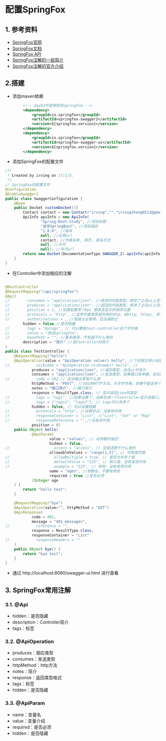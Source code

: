 # 配置SpringFox

## 1. 参考资料
+ [SpringFox官网](http://springfox.github.io/springfox/)
+ [SpringFox文档](http://springfox.github.io/springfox/docs/current/)
+ [SpringFox API](http://springfox.github.io/springfox/javadoc/current/)
+ [SpringFox注解的一些简介](https://my.oschina.net/zzuqiang/blog/793606)
+ [SpringFox注解的官方介绍](https://github.com/swagger-api/swagger-core/wiki/Annotations#apioperation)

## 2.搭建
+ 添加maven依赖
```xml
        <!-- day02中使用到的springfox -->
        <dependency>
            <groupId>io.springfox</groupId>
            <artifactId>springfox-swagger2</artifactId>
            <version>${springfox.version}</version>
        </dependency>
        <dependency>
            <groupId>io.springfox</groupId>
            <artifactId>springfox-swagger-ui</artifactId>
            <version>${springfox.version}</version>
        </dependency>
```

+ 添加SpringFox的配置文件

```java
/**
 * Created by irving on 17/1/5.
 */
// SpringFox的配置文件
@Configuration
@EnableSwagger2
public class SwaggerConfiguration {
    @Bean
    public Docket customDocket(){
        Contact contact = new Contact("irving","","irvingzhang0512@gmail.com");
        ApiInfo apiInfo = new ApiInfo(
                "Spring-Boot-Study", //项目标题
                "自学SpringBoot", //项目描述
                "1.0.0", //版本
                null, //应用url
                contact, //作者名称, 网页, 联系方式
                null, //许可
                null); //许可url
        return new Docket(DocumentationType.SWAGGER_2).apiInfo(apiInfo);
    }
}
```

+ 在Controller中添加相应的注解

```java

@RestController
@RequestMapping("/api/springfox")
@Api(
//        consumes = "application/json", //请求的内容类型，修改了之后ui上没有显示
//        produces = "application/json", //返回的内容类型，修改了之后ui上没有显示
//        position = 1, //如果配置多个Api 想改变显示的顺序位置
//        protocols = "http", //显然字面意思是所用的协议，如http, https, 但不知道有什么用
//        authorizations = , //高级认证使用，还没遇到过
        hidden = false,//是否隐藏
//        tags = "mytags", // 可以覆盖test-controller这个字符串
//        value = "测试springfox",
//        basePath = "", //基本路径，不知道干什么用的
        description = "简介" //该Controller的简介
)
public class TestController {
    @RequestMapping("hello")
    @ApiOperation(value = "ApiOperation value() hello", //下拉框左侧小标题，必须填写
//            nickname = "ApiOperation nickname() hello", //
            produces = "application/json", //返回类型，会在ui中显示
            consumes = "application/json", //发送类型，如果接口有参数，会在ui中显示
//            code = 202,// 还没看出来有什么用
            httpMethod = "POST", //对应的HTTP方法，大写字符串，好像不能选多个, "GET", "HEAD", "POST", "PUT", "DELETE", "OPTIONS", "PATCH"
            notes = "接口简介", //接口简介
            response = ResultType.class, // 显示返回json的类型
//            tags = "tags", //如果设置了，会新生成一个controller显示该接口，；原有controller中还保留有该接口。
//            tags = {"tags1", "tags2"}, // tags可以有多个
            hidden = false, // 可以设置隐藏
//            protocols = "http", //设置协议，没发现作用
//            responseContainer = "List", //"List", "Set" or "Map"
//            responseReference = "",//没发现作用
            position = 0)
    public Object hello(
            @ApiParam(
                    value = "values", // 对参数的描述
                    hidden = false,
//                    access = "access", // 没搞清楚干什么用的
                    allowableValues = "range[1,5]", // 可取值范围
//                    allowMultiple = true, // 是否允许多个值
//                    defaultValue = "123", // 默认值，没有发现作用
//                    example = "123", // 举例，没有发现作用
                    name = "ages", //参数名，不要有修改
                    required = true //是否必须
            )Integer age
    ) {
        return "hello test";
    }

    @RequestMapping("bye")
    @ApiOperation(value="", httpMethod = "GET")
    @ApiResponse(
            code = 401,
            message = "401 messages",
//            reference = "",
            response = ResultType.class,
            responseContainer = "List"
//            responseHeaders = ""
    )
    public Object bye() {
        return "bye test";
    }
}
```

+ 通过 http://localhost:8080/swagger-ui.html 进行查看

## 3. SpringFox常用注解

### 3.1. @Api
+ hidden：是否隐藏
+ description：Controller简介
+ tags：标签

### 3.2. @ApiOperation
+ produces：相应类型
+ consumes：发送类型
+ httpMethod：http方法
+ notes：简介
+ response：返回类型格式
+ tags：标签
+ hidden：是否隐藏

### 3.3. @ApiParam
+ name：变量名
+ value：变量介绍
+ required：是否必须
+ hidden：是否隐藏
